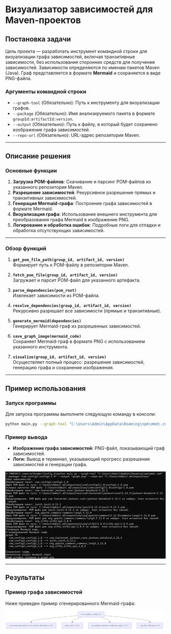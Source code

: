 
# Визуализатор зависимостей для Maven-проектов

## Постановка задачи

Цель проекта — разработать инструмент командной строки для визуализации графа зависимостей, включая транзитивные зависимости, без использования сторонних средств для получения зависимостей. Зависимости определяются по именам пакетов Maven (Java). Граф представляется в формате **Mermaid** и сохраняется в виде PNG-файла.

### Аргументы командной строки
- `--graph-tool` (Обязательно): Путь к инструменту для визуализации графов.
- `--package` (Обязательно): Имя анализируемого пакета в формате `groupId:artifactId:version`.
- `--output` (Обязательно): Путь к файлу, в который будет сохранено изображение графа зависимостей.
- `--repo-url` (Обязательно): URL-адрес репозитория Maven.

---

## Описание решения

### Основные функции

1. **Загрузка POM-файлов**: Скачивание и парсинг POM-файлов из указанного репозитория Maven.
2. **Разрешение зависимостей**: Рекурсивное разрешение прямых и транзитивных зависимостей.
3. **Генерация Mermaid-графа**: Построение графа зависимостей в формате Mermaid.
4. **Визуализация графа**: Использование внешнего инструмента для преобразования графа Mermaid в изображение PNG.
5. **Логирование и обработка ошибок**: Подробные логи для отладки и обработка отсутствующих зависимостей.

---

### Обзор функций

1. **`get_pom_file_path(group_id, artifact_id, version)`**  
   Формирует путь к POM-файлу в репозитории Maven.

2. **`fetch_pom_file(group_id, artifact_id, version)`**  
   Загружает и парсит POM-файл для указанного артефакта.

3. **`parse_dependencies(pom_root)`**  
   Извлекает зависимости из POM-файла.

4. **`resolve_dependencies(group_id, artifact_id, version)`**  
   Рекурсивно разрешает все зависимости (прямые и транзитивные).

5. **`generate_mermaid(dependencies)`**  
   Генерирует Mermaid-граф из разрешенных зависимостей.

6. **`save_graph_image(mermaid_code)`**  
   Сохраняет Mermaid-граф в формате PNG с использованием указанного инструмента.

7. **`visualize(group_id, artifact_id, version)`**  
   Осуществляет полный процесс: разрешение зависимостей, генерацию графа и сохранение изображения.

---

## Пример использования

### Запуск программы
Для запуска программы выполните следующую команду в консоли:

```bash
python main.py --graph-tool "C:\Users\Admin\AppData\Roaming\npm\mmdc.cmd" --package "com.config2:config2:1.0" --output "graph.png" --repo-url "C:/Users/Admin/.m2/repository"
```

### Пример вывода
- **Изображение графа зависимостей:** PNG-файл, показывающий граф зависимостей.
- **Логи:** Вывод в терминал, указывающий прогресс разрешения зависимостей и генерации графа.

![Вывод](output.png)

---

## Результаты

### Пример графа зависимостей
Ниже приведен пример сгенерированного Mermaid-графа:

![Граф зависимостей](graph.png)
